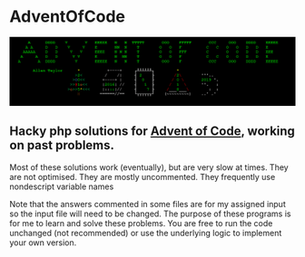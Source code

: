 # AdventOfCode
![ASCII Art](https://raw.githubusercontent.com/AllanTaylor314/AdventOfCode/main/CoverArt.PNG)
## Hacky php solutions for [Advent of Code](https://adventofcode.com), working on past problems.
Most of these solutions work (eventually), but are very slow at times. They are not optimised. They are mostly uncommented. They frequently use nondescript variable names

Note that the answers commented in some files are for my assigned input so the input file will need to be changed. The purpose of these programs is for me to learn and solve these problems. You are free to run the code unchanged (not recommended) or use the underlying logic to implement your own version.
